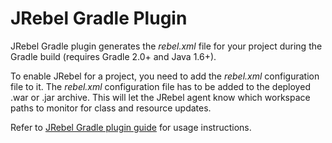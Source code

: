# JRebel Gradle Plugin

JRebel Gradle plugin generates the *rebel.xml* file for your project during the Gradle build (requires Gradle 2.0+ and Java 1.6+).

To enable JRebel for a project, you need to add the *rebel.xml* configuration file to it. The *rebel.xml* configuration file has to be added to the deployed .war or .jar archive. This will let the JRebel agent know which workspace paths to monitor for class and resource updates.

Refer to [JRebel Gradle plugin guide](https://manuals.zeroturnaround.com/jrebel/standalone/gradle.html) for usage instructions.


